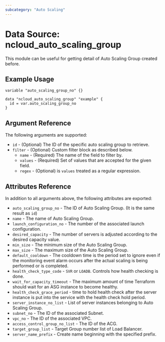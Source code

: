 ```yaml
---
subcategory: "Auto Scaling"
---
```



# Data Source: ncloud_auto_scaling_group

This module can be useful for getting detail of Auto Scaling Group created before.

## Example Usage

```hcl
variable "auto_scaling_group_no" {}

data "ncloud_auto_scaling_group" "example" {
  id = var.auto_scaling_group_no
}
```

## Argument Reference

The following arguments are supported:

* `id` - (Optional) The ID of the specific auto scaling group to retrieve.
* `filter` - (Optional) Custom filter block as described below.
    * `name` - (Required) The name of the field to filter by.
    * `values` - (Required) Set of values that are accepted for the given field.
    * `regex` - (Optional) is `values` treated as a regular expression.

## Attributes Reference

In addition to all arguments above, the following attributes are exported:

* `auto_scaling_group_no` - The ID of Auto Scaling Group. (It is the same result as `id`)
* `name` - The name of Auto Scaling Group.
* `launch_configuration_no` - The number of the associated launch configuration.
* `desired_capacity` - The number of servers is adjusted according to the desired capacity value.
* `min_size` - The minimum size of the Auto Scaling Group.
* `max_size` - The maximum size of the Auto Scaling Group.
* `default_cooldown` - The cooldown time is the period set to ignore even if the monitoring event alarm occurs after the actual scaling is being performed or is completed.
* `health_check_type_code` - `SVR` or `LOADB`. Controls how health checking is done.
* `wait_for_capacity_timeout` - The maximum amount of time Terraform should wait for an ASG instance to become healthy.
* `health_check_grace_period` - time to hold health check after the server instance is put into the service with the health check hold period.
* `server_instance_no_list` - List of server instances belonging to Auto Scaling Group.
* `subnet_no` - The ID of the associated Subnet.
* `vpc_no` - The ID of the associated VPC.
* `access_control_group_no_list` - The ID of the ACG.
* `target_group_list` - Target Group number list of Load Balancer.
* `server_name_prefix` - Create name beginning with the specified prefix.
